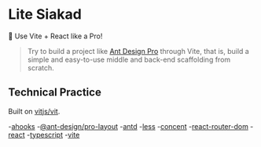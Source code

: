 # Lite Siakad

🚀 Use Vite + React like a Pro!

> Try to build a project like [Ant Design Pro](https://github.com/ant-design/ant-design-pro) through Vite, that is, build a simple and easy-to-use middle and back-end scaffolding from scratch.

## Technical Practice

Built on [vitjs/vit](https://github.com/vitjs/vit).

-[ahooks](https://ahooks.js.org/hooks)
-[@ant-design/pro-layout](https://procomponents.ant.design/components/layout)
-[antd](https://github.com/ant-design/ant-design)
-[less](https://github.com/less/less.js)
-[concent](https://github.com/concentjs/concent)
-[react-router-dom](https://github.com/ReactTraining/react-router)
-[react](https://github.com/facebook/react)
-[typescript](https://github.com/microsoft/TypeScript)
-[vite](https://github.com/vitejs/vite)
